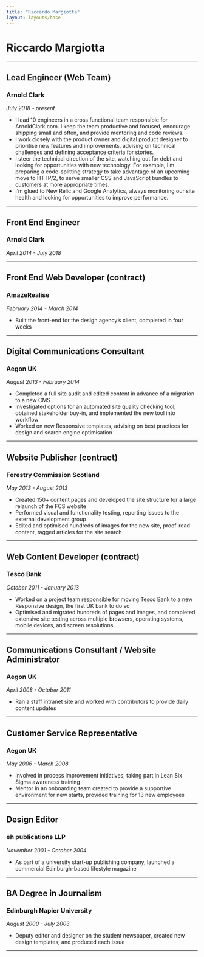 ```yaml
---
title: "Riccardo Margiotta"
layout: layouts/base
---
```


# Riccardo Margiotta

---

## Lead Engineer (Web Team)

### Arnold Clark

*July 2018 - present*

- I lead 10 engineers in a cross functional team responsible for ArnoldClark.com. I keep the team productive and focused, encourage shipping small and often, and provide mentoring and code reviews.
- I work closely with the product owner and digital product designer to prioritise new features and improvements, advising on technical challenges and defining acceptance criteria for stories.
- I steer the technical direction of the site, watching out for debt and looking for opportunities with new technology. For example, I’m preparing a code-splitting strategy to take advantage of an upcoming move to HTTP/2, to serve smaller CSS and JavaScript bundles to customers at more appropriate times.
- I’m glued to New Relic and Google Analytics, always monitoring our site health and looking for opportunities to improve performance.

---

## Front End Engineer

### Arnold Clark

*April 2014 - July 2018*

---

## Front End Web Developer (contract)

### AmazeRealise

*February 2014 - March 2014*

- Built the front-end for the design agency’s client, completed in four weeks

---

## Digital Communications Consultant

### Aegon UK

*August 2013 - February 2014*

- Completed a full site audit and edited content in advance of a migration to a new CMS
- Investigated options for an automated site quality checking tool, obtained stakeholder buy-in, and implemented the new tool into workflow
- Worked on new Responsive templates, advising on best practices for design and search engine optimisation

---

## Website Publisher (contract)

### Forestry Commission Scotland

*May 2013 - August 2013*

- Created 150+ content pages and developed the site structure for a large relaunch of the FCS website
- Performed visual and functionality testing, reporting issues to the external development group
- Edited and optimised hundreds of images for the new site, proof-read content, tagged articles for the site search

---

## Web Content Developer (contract)

### Tesco Bank

*October 2011 - January 2013*

- Worked on a project team responsible for moving Tesco Bank to a new Responsive design, the first UK bank to do so
- Optimised and migrated hundreds of pages and images, and completed extensive site testing across multiple browsers, operating systems, mobile devices, and screen resolutions

---

## Communications Consultant / Website Administrator

### Aegon UK

*April 2008 - October 2011*

- Ran a staff intranet site and worked with contributors to provide daily content updates

---

## Customer Service Representative

### Aegon UK

*May 2006 - March 2008*

- Involved in process improvement initiatives, taking part in Lean Six Sigma awareness training
- Mentor in an onboarding team created to provide a supportive environment for new starts, provided training for 13 new employees

---

## Design Editor

### eh publications LLP

*November 2001 - October 2004*

- As part of a university start-up publishing company, launched a commercial Edinburgh-based lifestyle magazine

---

## BA Degree in Journalism

### Edinburgh Napier University

*August 2000 - July 2003*

- Deputy editor and designer on the student newspaper, created new design templates, and produced each issue

---
